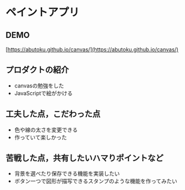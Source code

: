 # ペイントアプリ

## DEMO
[https://abutoku.github.io/canvas/](https://abutoku.github.io/canvas/)

## プロダクトの紹介

- canvasの勉強をした
- JavaScriptで絵がかける

## 工夫した点，こだわった点

- 色や線の太さを変更できる
- 作っていて楽しかった

## 苦戦した点，共有したいハマりポイントなど

- 背景を選べたり保存できる機能を実装したい
- ボタン一つで図形が描写できるスタンプのような機能を作ってみたい